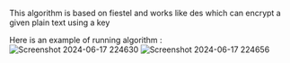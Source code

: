 This algorithm is based on fiestel and works like des which can encrypt a given plain text using a key 

Here is an example of running algorithm : 
![Screenshot 2024-06-17 224630](https://github.com/MehrshadMohammadiDost/LetsGo-Encrypt/assets/80782009/e6637b94-b2f8-48d8-a900-b18cba93e80e)
![Screenshot 2024-06-17 224656](https://github.com/MehrshadMohammadiDost/LetsGo-Encrypt/assets/80782009/5bf5c5a9-65ea-4d72-9580-06aed52caaf0)
